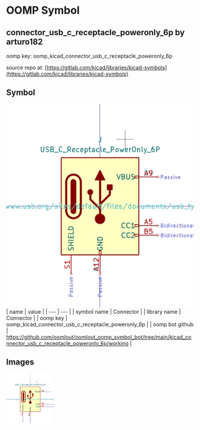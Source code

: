 # OOMP Symbol  
## connector_usb_c_receptacle_poweronly_6p  by arturo182  
  
oomp key: oomp_kicad_connector_usb_c_receptacle_poweronly_6p  
  
source repo at: [https://gitlab.com/kicad/libraries/kicad-symbols](https://gitlab.com/kicad/libraries/kicad-symbols)  
## Symbol  
  
[![working.png](working_600.png)](working.png)  
| name | value | 
| --- | --- | 
| symbol name | Connector | 
| library name | Connector | 
| oomp key | oomp_kicad_connector_usb_c_receptacle_poweronly_6p | 
| oomp bot github | https://github.com/oomlout/oomlout_oomp_symbol_bot/tree/main/kicad_connector_usb_c_receptacle_poweronly_6p/working | 
## Images  
  
[![working.png](working_140.png)](working.png)  
